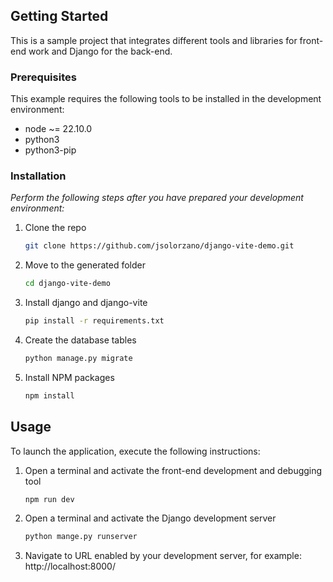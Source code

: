 <!-- GETTING STARTED -->
## Getting Started

This is a sample project that integrates different tools and libraries for front-end work and Django for the back-end.

### Prerequisites

This example requires the following tools to be installed in the development environment:
* node ~= 22.10.0
* python3
* python3-pip

### Installation

_Perform the following steps after you have prepared your development environment:_

1. Clone the repo
   ```sh
   git clone https://github.com/jsolorzano/django-vite-demo.git
   ```
2. Move to the generated folder
   ```sh
   cd django-vite-demo
   ```
3. Install django and django-vite
   ```sh
   pip install -r requirements.txt
   ```
4. Create the database tables
   ```sh
   python manage.py migrate
   ```
5. Install NPM packages
   ```sh
   npm install
   ```

<!-- USAGE -->
## Usage

To launch the application, execute the following instructions:

1. Open a terminal and activate the front-end development and debugging tool
   ```sh
   npm run dev
   ```
2. Open a terminal and activate the Django development server
   ```sh
   python mange.py runserver
   ```
3. Navigate to URL enabled by your development server, for example: http://localhost:8000/